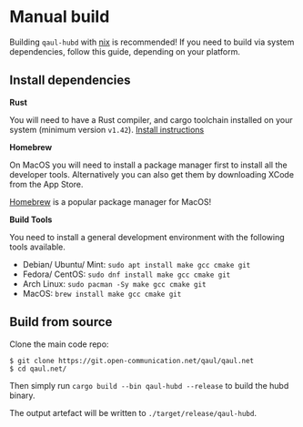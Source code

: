 # Manual build

Building `qaul-hubd` with [nix](../nix.md) is recommended!  If you
need to build via system dependencies, follow this guide, depending on
your platform.


## Install dependencies

**Rust**

You will need to have a Rust compiler, and cargo toolchain installed
on your system (minimum version `v1.42`).  [Install instructions][rust]

[rust]: https://www.rust-lang.org/tools/install


**Homebrew**

On MacOS you will need to install a package manager first to install
all the developer tools.  Alternatively you can also get them by
downloading XCode from the App Store.

[Homebrew](https://brew.sh/) is a popular package manager for MacOS!


**Build Tools**

You need to install a general development environment with the
following tools available.

* Debian/ Ubuntu/ Mint: `sudo apt install make gcc cmake git`
* Fedora/ CentOS: `sudo dnf install make gcc cmake git`
* Arch Linux: `sudo pacman -Sy make gcc cmake git`
* MacOS: `brew install make gcc cmake git`


## Build from source

Clone the main code repo:

```console
$ git clone https://git.open-communication.net/qaul/qaul.net
$ cd qaul.net/
```

Then simply run `cargo build --bin qaul-hubd --release` to build the
hubd binary.

The output artefact will be written to `./target/release/qaul-hubd`.

